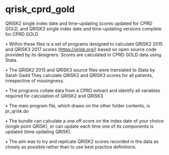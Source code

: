 # qrisk_cprd_gold
QRISK2 single index date and time-updating scores updated for CPRD GOLD, and QRISK3 single index date and time-updating versions complete for CPRD GOLD

•	Within these files is a set of programs designed to calculate QRISK2 2015 and QRISK3 2017 scores (https://qrisk.org/) based on open source code provided by its designers.  Scores are calculated in CPRD GOLD data using Stata.

•	The QRISK2 2015 and QRISK3 source files were translated to Stata by Sarah Gadd  They calculate QRISK2 and QRISK3 scores for all patients, irrespective of missingness.

•	The programs collate data from a CPRD extract and identify all variables required for calculation of QRISK2 and QRISK3

•	The main program file, which draws on the other folder contents, is pr_qrisk.do 

•	The bundle can calculate a one off score on the index date of your choice (single point QRISK), or can update each time one of its components is updated (time updating QRISK).

•	The aim was to try and replicate QRISK2 scores recorded in the data as closely as possible rather than to use best practice definitions.
